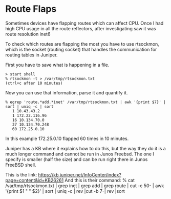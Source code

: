 # Route Flaps
Sometimes devices have flapping routes which can affect CPU. Once I had high CPU usage in all the route reflectors, after investigating saw it was route resolution inet6

To check which routes are flapping the most you have to use rtsockmon, which is the socket (routing socket) that handles the communication for routing tables in Juniper.

First you have to save what is happening in a file.
```
> start shell
% rtsockmon -t > /var/tmp/rtsockmon.txt
(ctrl+c after 10 minutes)
```
Now you can use that information, parse it and quantify it.
```
% egrep 'route.*add.*inet' /var/tmp/rtsockmon.txt | awk '{print $7}' | sort | uniq -c | sort
   1 10.43.43.2
   1 172.22.116.96
   16 10.134.70.0
   37 10.134.70.248
   60 172.25.0.10
```
In this example 172.25.0.10 flapped 60 times in 10 minutes.

Juniper has a KB where it explains how to do this, but the way they do it is a much longer command and cannot be run in Junos Freebsd. The one I specify is smaller (half the size) and can be run right there in Junos FreeBSD shell.

This is the link:
https://kb.juniper.net/InfoCenter/index?page=content&id=KB26261
And this is their command:
% cat /var/tmp/rtsockmon.txt | grep inet | grep add | grep route | cut -c 50- | awk '{print $1 " " $2}' | sort | uniq -c | rev |cut -b 7-| rev |sort
